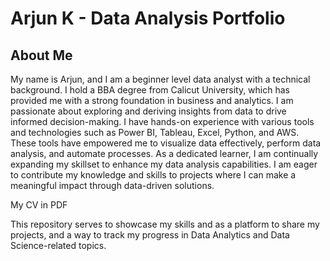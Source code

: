 
# Arjun K - Data Analysis Portfolio




##  About Me
My name is Arjun, and I am a beginner level data analyst with a technical background. I hold a BBA degree from Calicut University, which has provided me with a strong foundation in business and analytics. I am passionate about exploring and deriving insights from data to drive informed decision-making. I have hands-on experience with various tools and technologies such as Power BI, Tableau, Excel, Python, and AWS. These tools have empowered me to visualize data effectively, perform data analysis, and automate processes. As a dedicated learner, I am continually expanding my skillset to enhance my data analysis capabilities. I am eager to contribute my knowledge and skills to projects where I can make a meaningful impact through data-driven solutions.

My CV in PDF

This repository serves to showcase my skills and as a platform to share my projects, and a way to track my progress in Data Analytics and Data Science-related topics.